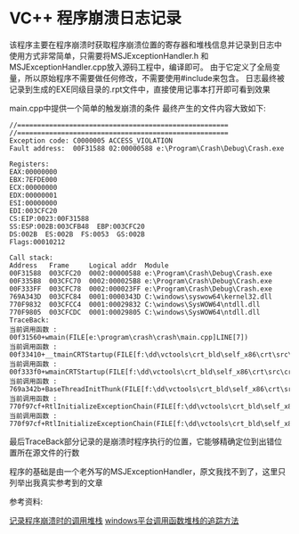 VC++ 程序崩溃日志记录
============================

该程序主要在程序崩溃时获取程序崩溃位置的寄存器和堆栈信息并记录到日志中
使用方式非常简单，只需要将MSJExceptionHandler.h 和 MSJExceptionHandler.cpp放入源码工程中，编译即可。
由于它定义了全局变量，所以原始程序不需要做任何修改，不需要使用#include来包含。
日志最终被记录到生成的EXE同级目录的.rpt文件中，直接使用记事本打开即可看到效果

main.cpp中提供一个简单的触发崩溃的条件
最终产生的文件内容大致如下:
```
//=====================================================
//=====================================================
Exception code: C0000005 ACCESS_VIOLATION
Fault address:  00F31588 02:00000588 e:\Program\Crash\Debug\Crash.exe

Registers:
EAX:00000000
EBX:7EFDE000
ECX:00000000
EDX:00000001
ESI:00000000
EDI:003CFC20
CS:EIP:0023:00F31588
SS:ESP:002B:003CFB48  EBP:003CFC20
DS:002B  ES:002B  FS:0053  GS:002B
Flags:00010212

Call stack:
Address   Frame     Logical addr  Module
00F31588  003CFC20  0002:00000588 e:\Program\Crash\Debug\Crash.exe
00F335B8  003CFC70  0002:000025B8 e:\Program\Crash\Debug\Crash.exe
00F333FF  003CFC78  0002:000023FF e:\Program\Crash\Debug\Crash.exe
769A343D  003CFC84  0001:0000343D C:\windows\syswow64\kernel32.dll
770F9832  003CFCC4  0001:00029832 C:\windows\SysWOW64\ntdll.dll
770F9805  003CFCDC  0001:00029805 C:\windows\SysWOW64\ntdll.dll
TraceBack:
当前调用函数 : 00f31560+wmain(FILE[e:\program\crash\crash\main.cpp]LINE[7])
当前调用函数 : 00f33410+__tmainCRTStartup(FILE[f:\dd\vctools\crt_bld\self_x86\crt\src\crtexe.c]LINE[583])
当前调用函数 : 00f333f0+wmainCRTStartup(FILE[f:\dd\vctools\crt_bld\self_x86\crt\src\crtexe.c]LINE[403])
当前调用函数 : 769a342b+BaseThreadInitThunk(FILE[f:\dd\vctools\crt_bld\self_x86\crt\src\crtexe.c]LINE[403])
当前调用函数 : 770f97cf+RtlInitializeExceptionChain(FILE[f:\dd\vctools\crt_bld\self_x86\crt\src\crtexe.c]LINE[403])
当前调用函数 : 770f97cf+RtlInitializeExceptionChain(FILE[f:\dd\vctools\crt_bld\self_x86\crt\src\crtexe.c]LINE[403])
```

最后TraceBack部分记录的是崩溃时程序执行的位置，它能够精确定位到出错位置所在源文件的行数

程序的基础是由一个老外写的MSJExceptionHandler，原文我找不到了，这里只列举出我真实参考到的文章

参考资料:

[记录程序崩溃时的调用堆栈](https://blog.csdn.net/qing666888/article/details/41026375)
[windows平台调用函数堆栈的追踪方法](https://blog.csdn.net/lanuage/article/details/52203447)